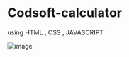 # Codsoft-calculator

using HTML , CSS , JAVASCRIPT 

![image](https://github.com/RupalRastogi/Codsoft-calculator/assets/110107667/f4cae3d3-857c-4291-a537-c07788b8ded4)

